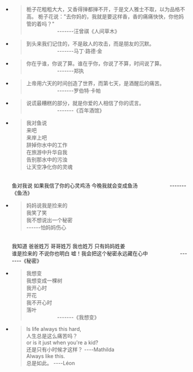 * > 栀子花粗粗大大，又香得掸都掸不开，于是文人雅士不取，以为品格不高。
    栀子花说："去你妈的，我就是要这样香，香的痛痛快快，你他妈管的着吗？"  
    &emsp;&emsp;&emsp;&emsp;&emsp;&emsp;-------汪曾祺《人间草木》
    
* > 到头来我们记住的，不是敌人的攻击，而是朋友的沉默。  
    &emsp;&emsp;&emsp;&emsp;&emsp;&emsp;-------马丁·路德·金
    
* > 你在乎谁，你说了算。谁在乎你，你说了不算，时间说了算。  
    &emsp;&emsp;&emsp;&emsp;&emsp;&emsp;-------郑执
    
* > 上帝用六天的时间创造了世界，而第七天，是酒醒后的痛苦。  
    &emsp;&emsp;&emsp;&emsp;&emsp;&emsp;-------罗伯特·卡帕
    
* > 说谎最糟糕的部分，就是你爱的人相信了你的谎言。  
    &emsp;&emsp;&emsp;&emsp;&emsp;&emsp;-------《百年酒馆》
    
* > 我对鱼说  
    来吧  
    来岸上吧  
    辞掉你水中的工作  
    在旅游中升华自我  
    告别那水中的污浊  
    让天空净化你的灵魂  
    <br>
    鱼对我说  
    如果我信了你的心灵鸡汤  
    今晚我就会变成鱼汤  
    &emsp;&emsp;&emsp;&emsp;&emsp;&emsp;-------《鱼汤》
    
* > 妈妈说我是捡来的  
    我笑了笑  
    我不想说出一个秘密  
    ------怕妈妈伤心  
    <br>
    我知道  
    爸爸姓万  
    哥哥姓万  
    我也姓万  
    只有妈妈姓姜  
    <br>
    谁是捡来的  
    不说你也明白  
    嘘！我会把这个秘密永远藏在心中  
    &emsp;&emsp;&emsp;&emsp;&emsp;&emsp;-------《秘密》
    
* > 我想变  
    我想变成一棵树  
    我开心时  
    开花  
    我不开心时  
    落叶  
    &emsp;&emsp;&emsp;&emsp;&emsp;&emsp;-------《我想变》                              
    
* > Is life always this hard,  
    人生总是这么痛苦吗？  
    or is it just when you're a kid?  
    还是只有小时候才这样？     ----Mathilda  
    Always like this.  
    总是如此。                ----Léon    